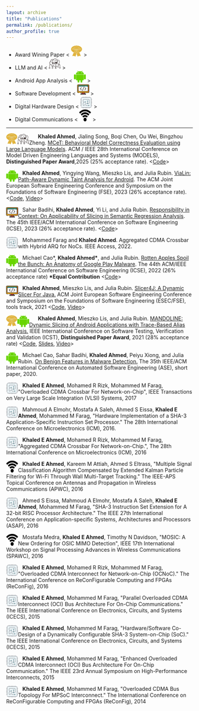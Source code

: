 ```yaml
---
layout: archive
title: "Publications"
permalink: /publications/
author_profile: true
---
```

- Award Wining Paper < <img src="../images/award.jpg" width="30" height="30"> >
- LLM and AI < <img src="../images/llm_logo.jpg" width="32" height="32"> >
- Android App Analysis < <img src="../images/android_guy.png" width="32" height="32"> >
- Software Development < <img src="../images/coding.png" width="32" height="32"> >
- Digital Hardware Design < <img src="../images/fpga_2.png" width="32" height="32"> >
- Digital Communications < <img src="../images/wifi-icon.png" width="32" height="32"> >


***


<img src="../images/award.jpg" width="30" height="30" style="float:left;"> &nbsp;&nbsp;
<img src="../images/llm_logo.jpg"
width="32"
height="32"
style="float:left;"> &nbsp;&nbsp;
**Khaled Ahmed**, Jialing Song, Boqi Chen, Ou Wei, Bingzhou Zheng. [MCeT: Behavioral Model Correctness Evaluation using Large Language Models](https://arxiv.org/abs/2508.00630). ACM / IEEE 28th International Conference on Model Driven Engineering Languages and Systems (MODELS), **Distinguished Paper Award**,2025 (25% acceptance rate). <[Code](https://github.com/Huawei-TTE/MCeT)>

<img src="../images/android_guy.png"
width="32"
height="32"
style="float:left;"> &nbsp;&nbsp;
**Khaled Ahmed**, Yingying Wang, Mieszko Lis, and Julia Rubin. [ViaLin: Path-Aware Dynamic Taint Analysis for Android](../files/ViaLin_FSE2023.pdf). The ACM Joint European Software Engineering Conference and Symposium on the Foundations of Software Engineering (FSE), 2023 (26% acceptance rate). <[Code](https://github.com/resess/ViaLin), [Video](https://2023.esec-fse.org/details/fse-2023-research-papers/89/ViaLin-Path-Aware-Dynamic-Taint-Analysis-for-Android)>

<img src="../images/coding.png"
width="32"
height="32"
style="float:left;"> &nbsp;&nbsp;
Sahar Badihi, **Khaled Ahmed**, Yi Li, and Julia Rubin. [Responsibility in Context: On Applicability of Slicing in Semantic Regression Analysis](../files/ResponsibilityinContext_ICSE2023.pdf). The 45th IEEE/ACM International Conference on Software Engineering (ICSE), 2023 (26% acceptance rate). <[Code](https://github.com/resess/InPreSS)>

<img src="../images/fpga_2.png"
width="32"
height="32"
style="float:left;"> &nbsp;&nbsp;
Mohammed Farag and **Khaled Ahmed**. Aggregated CDMA Crossbar with Hybrid ARQ for NoCs. IEEE Access, 2022.

<img src="../images/android_guy.png"
width="32"
height="32"
style="float:left;"> &nbsp;&nbsp;
Michael Cao\*, **Khaled Ahmed\***, and Julia Rubin. [Rotten Apples Spoil the Bunch: An Anatomy of Google Play Malware](../files/GooglePlayMalware_2022.pdf). The 44th ACM/IEEE International Conference on Software Engineering (ICSE), 2022 (26% acceptance rate) **\*Equal Contribution** <[Code](https://resess.github.io/artifacts/GooglePlayMalwareAnalysis/)>



<img src="../images/coding.png"
width="32"
height="32"
style="float:left;"> &nbsp;&nbsp;
**Khaled Ahmed**, Mieszko Lis, and Julia Rubin. [Slicer4J: A Dynamic Slicer For Java.](https://people.ece.ubc.ca/mjulia/publications/Slicer4J_2021.pdf) ACM Joint European Software Engineering Conference and Symposium on the Foundations of Software Engineering (ESEC/FSE), tools track, 2021 <[Code](https://github.com/resess/Slicer4J), [Video](https://youtu.be/mn7z6I-WyH4)>


<img src="../images/award.jpg" width="30" height="30" style="float:left;"> &nbsp;&nbsp;
<img src="../images/android_guy.png"
width="32"
height="32"
style="float:left;"> &nbsp;&nbsp;
**Khaled Ahmed**, Mieszko Lis, and Julia Rubin. [MANDOLINE: Dynamic Slicing of Android Applications with Trace-Based Alias Analysis.](https://www.ece.ubc.ca/~mjulia/publications/Mandoline_2021.pdf) IEEE International Conference on Software Testing, Verification and Validation (ICST), **Distinguished Paper Award**, 2021 (28% acceptance rate) <[Code](https://github.com/resess/Mandoline), [Slides](../files/ICST_flat_animation.pdf), [Video](https://www.youtube.com/watch?v=hHSEy6EcdsA)>


<img src="../images/android_guy.png"
width="32"
height="32"
style="float:left;"> &nbsp;&nbsp;
Michael Cao, Sahar Badihi, **Khaled Ahmed**, Peiyu Xiong, and Julia Rubin. [On Benign Features in Malware Detection.](https://www.ece.ubc.ca/~mjulia/publications/On_Benign_Features_in_Malware_Detection_2020.pdf) The 35th IEEE/ACM International Conference on Automated Software Engineering (ASE), short paper, 2020.


<img src="../images/fpga_2.png"
width="32"
height="32"
style="float:left;"> &nbsp;&nbsp;
**Khaled E Ahmed**, Mohamed R Rizk, Mohammed M Farag, "Overloaded CDMA Crossbar For Network-on-Chip", IEEE Transactions on Very Large Scale Integration (VLSI) Systems, 2017


<img src="../images/fpga_2.png"
width="32"
height="32"
style="float:left;"> &nbsp;&nbsp;
Mahmoud A Elmohr, Mostafa A Saleh, Ahmed S Eissa, **Khaled E Ahmed**, Mohammed M Farag, "Hardware Implementation of a SHA-3 Application-Specific Instruction Set Processor." The 28th International Conference on Microelectronics (ICM), 2016.


<img src="../images/fpga_2.png"
width="32"
height="32"
style="float:left;"> &nbsp;&nbsp;
**Khaled E Ahmed**, Mohamed R Rizk, Mohammed M Farag, "Aggregated CDMA Crossbar For Network-on-Chip.", The 28th International Conference on Microelectronics (ICM), 2016


<img src="../images/wifi-icon.png"
width="32"
height="32"
style="float:left;"> &nbsp;&nbsp;
**Khaled E Ahmed**, Kareem M Attiah, Ahmed S Eltrass, "Multiple Signal Classification Algorithm Compensated by Extended Kalman Particle Filtering for Wi-Fi Through Wall Multi-Target Tracking." The IEEE-APS Topical Conference on Antennas and Propagation in Wireless Communications (APWC), 2016


<img src="../images/fpga_2.png"
width="32"
height="32"
style="float:left;"> &nbsp;&nbsp;
Ahmed S Eissa, Mahmoud A Elmohr, Mostafa A Saleh, **Khaled E Ahmed**, Mohammed M Farag, "SHA-3 Instruction Set Extension for A 32-bit RISC Processor Architecture." The IEEE 27th International Conference on Application-specific Systems, Architectures and Processors (ASAP), 2016



<img src="../images/wifi-icon.png"
width="32"
height="32"
style="float:left;"> &nbsp;&nbsp;
Mostafa Medra, **Khaled E Ahmed**, Timothy N Davidson, "MOSIC: A New Ordering for OSIC MIMO Detection", IEEE 17th International Workshop on Signal Processing Advances in Wireless Communications (SPAWC), 2016


<img src="../images/fpga_2.png"
width="32"
height="32"
style="float:left;"> &nbsp;&nbsp;
**Khaled E Ahmed**, Mohamed R Rizk, Mohammed M Farag, "Overloaded CDMA Interconnect for Network-on-Chip (OCNoC)." The International Conference on ReConFigurable Computing and FPGAs (ReConFig), 2016



<img src="../images/fpga_2.png"
width="32"
height="32"
style="float:left;"> &nbsp;&nbsp;
**Khaled E Ahmed**, Mohammed M Farag, "Parallel Overloaded CDMA Interconnect (OCI) Bus Architecture For On-Chip Communications." The IEEE International Conference on Electronics, Circuits, and Systems (ICECS), 2015



<img src="../images/fpga_2.png"
width="32"
height="32"
style="float:left;"> &nbsp;&nbsp;
**Khaled E Ahmed**, Mohammed M Farag, "Hardware/Software Co-Design of a Dynamically Configurable SHA-3 System-on-Chip (SoC)."
The IEEE International Conference on Electronics, Circuits, and Systems (ICECS), 2015



<img src="../images/fpga_2.png"
width="32"
height="32"
style="float:left;"> &nbsp;&nbsp;
**Khaled E Ahmed**, Mohammed M Farag, "Enhanced Overloaded CDMA Interconnect (OCI) Bus Architecture For On-Chip Communication."
The IEEE 23rd Annual Symposium on High-Performance Interconnects, 2015


<img src="../images/fpga_2.png"
width="32"
height="32"
style="float:left;"> &nbsp;&nbsp;
**Khaled E Ahmed**, Mohammed M Farag, "Overloaded CDMA Bus Topology For MPSoC Interconnect." The International Conference on ReConFigurable Computing and FPGAs (ReConFig), 2014